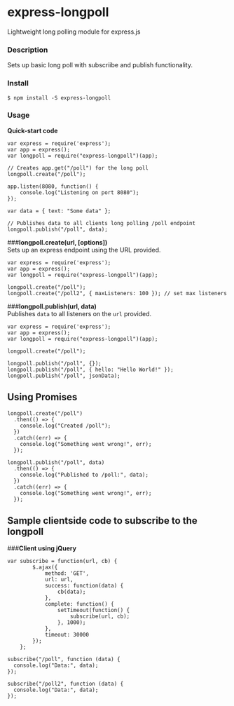 # express-longpoll

Lightweight long polling module for express.js

### Description

Sets up basic long poll with subscriibe and publish functionality.

### Install

```$ npm install -S express-longpoll ```

### Usage

**Quick-start code**  
```
var express = require('express');
var app = express();
var longpoll = require("express-longpoll")(app);

// Creates app.get("/poll") for the long poll
longpoll.create("/poll");

app.listen(8080, function() {
    console.log("Listening on port 8080");
});

var data = { text: "Some data" };

// Publishes data to all clients long polling /poll endpoint
longpoll.publish("/poll", data);
```

###**longpoll.create(url, [options])**  
  Sets up an express endpoint using the URL provided.

```
var express = require('express');
var app = express();
var longpoll = require("express-longpoll")(app);

longpoll.create("/poll");
longpoll.create("/poll2", { maxListeners: 100 }); // set max listeners
```

###**longpoll.publish(url, data)**  
  Publishes ```data``` to all listeners on the ```url``` provided.

```
var express = require('express');
var app = express();
var longpoll = require("express-longpoll")(app);

longpoll.create("/poll");

longpoll.publish("/poll", {});
longpoll.publish("/poll", { hello: "Hello World!" });
longpoll.publish("/poll", jsonData);
```

## Using Promises

```
longpoll.create("/poll")
  .then(() => {
    console.log("Created /poll");
  })
  .catch((err) => {
    console.log("Something went wrong!", err);
  });
  
longpoll.publish("/poll", data)
  .then(() => {
    console.log("Published to /poll:", data);
  })
  .catch((err) => {
    console.log("Something went wrong!", err);
  });
```

## Sample clientside code to subscribe to the longpoll

###**Client using jQuery**
```
var subscribe = function(url, cb) {
        $.ajax({
            method: 'GET',
            url: url,
            success: function(data) {
                cb(data);
            },
            complete: function() {
                setTimeout(function() {
                    subscribe(url, cb);
                }, 1000);
            },
            timeout: 30000
        });
    };
    
subscribe("/poll", function (data) {
  console.log("Data:", data);
});

subscribe("/poll2", function (data) {
  console.log("Data:", data);
});
```
